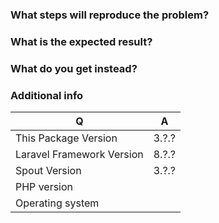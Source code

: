 ### What steps will reproduce the problem?

### What is the expected result?

### What do you get instead?

### Additional info

| Q                         | A
|---------------------------| ---
| This Package Version      | 3.?.?
| Laravel Framework Version | 8.?.?
| Spout Version             | 3.?.?
| PHP version               | 
| Operating system          |
